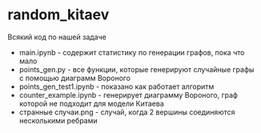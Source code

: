 # random_kitaev
Всякий код по нашей задаче

* main.ipynb - содержит статистику по генерации графов, пока что мало
* points_gen.py - все функции, которые генерируют случайные графы с помощью диаграмм Вороного
* points_gen_test1.ipynb - показано как работает алгоритм
* counter_example.ipynb - генерирует диаграмму Вороного, граф которой не подходит для модели Китаева
* странные случаи.png - случай, когда 2 вершины соединяются несколькими ребрами
  
